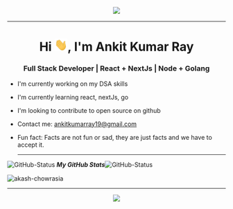 <p align="center">
  <img src="https://github.com/thompsonemerson/thompsonemerson/raw/master/cover-thompson.png" height="200">
</p>
<hr>
<h1 align="center">Hi <img src="https://raw.githubusercontent.com/ABSphreak/ABSphreak/master/gifs/Hi.gif" width="30px">, I'm Ankit Kumar Ray</h1>

<h3 align="center">Full Stack Developer | React + NextJs | Node + Golang</h3>
<p align="center">

- I'm currently working on my DSA skills
- I'm currently learning react, nextJs, go
- I'm looking to contribute to open source on github
- Contact me: ankitkumarray19@gmail.com
- Fun fact: Facts are not fun or sad, they are just facts and we have to accept it. 


  <hr>
  <p align="center">
 <img src="https://media.giphy.com/media/8UHRm5oY4k4FDxq5QG/giphy.gif" width="30px" alt="GitHub-Status">&nbsp;<i><b>My GitHub Stats</b></i><img src="https://media.giphy.com/media/8UHRm5oY4k4FDxq5QG/giphy.gif" width="30px" alt="GitHub-Status"></p>
<p><img align="center" src="https://github-readme-stats.vercel.app/api/top-langs?username=Ankit-69k&amp;show_icons=true&amp;locale=en&amp;layout=compact" alt="akash-chowrasia"></p>
<!-- <p>&nbsp;<img align="center" src="https://github-readme-stats.vercel.app/api?username=Ankit-69k&amp;show_icons=true&amp;locale=en" alt="akash-chowrasia" width="410"></p> -->
<hr>


<p align="center">
  <img src="https://capsule-render.vercel.app/api?type=waving&color=gradient&height=60&section=footer"/>
</p>



